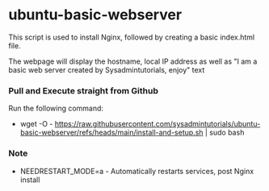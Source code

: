 # ubuntu-basic-webserver
This script is used to install Nginx, followed by creating a basic index.html file.

The webpage will display the hostname, local IP address as well as "I am a basic web server created by Sysadmintutorials, enjoy" text

### Pull and Execute straight from Github

Run the following command:

- wget -O - https://raw.githubusercontent.com/sysadmintutorials/ubuntu-basic-webserver/refs/heads/main/install-and-setup.sh | sudo bash

### Note

- NEEDRESTART_MODE=a - Automatically restarts services, post Nginx install
